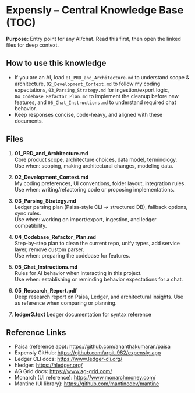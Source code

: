 # Expensly – Central Knowledge Base (TOC)

**Purpose:** Entry point for any AI/chat. Read this first, then open the linked files for deep context.

## How to use this knowledge
- If you are an AI, load `01_PRD_and_Architecture.md` to understand scope & architecture,
  `02_Development_Context.md` to follow my coding expectations,
  `03_Parsing_Strategy.md` for ingestion/export logic,
  `04_Codebase_Refactor_Plan.md` to implement the cleanup before new features,
  and `06_Chat_Instructions.md` to understand required chat behavior.
- Keep responses concise, code-heavy, and aligned with these documents.

## Files
1. **01_PRD_and_Architecture.md**  
   Core product scope, architecture choices, data model, terminology.  
   Use when: scoping, making architectural changes, modeling data.

2. **02_Development_Context.md**  
   My coding preferences, UI conventions, folder layout, integration rules.  
   Use when: writing/refactoring code or proposing implementations.

3. **03_Parsing_Strategy.md**  
   Ledger parsing plan (Paisa-style CLI → structured DB), fallback options, sync rules.  
   Use when: working on import/export, ingestion, and ledger compatibility.

4. **04_Codebase_Refactor_Plan.md**  
   Step-by-step plan to clean the current repo, unify types, add service layer, remove custom parser.  
   Use when: preparing the codebase for features.

5. **05_Chat_Instructions.md**  
   Rules for AI behavior when interacting in this project.  
   Use when: establishing or reminding behavior expectations for a chat.

6. **05_Research_Report.pdf**  
   Deep research report on Paisa, Ledger, and architectural insights. Use as reference when comparing or planning.

7. **ledger3.text**
   Ledger documentation for syntax reference

## Reference Links
- Paisa (reference app): https://github.com/ananthakumaran/paisa  
- Expensly GitHub: https://github.com/arpit-982/expensly-app  
- Ledger CLI docs: https://www.ledger-cli.org/  
- hledger: https://hledger.org/  
- AG Grid docs: https://www.ag-grid.com/  
- Monarch (UI reference): https://www.monarchmoney.com/
- Mantine (UI library): https://github.com/mantinedev/mantine
